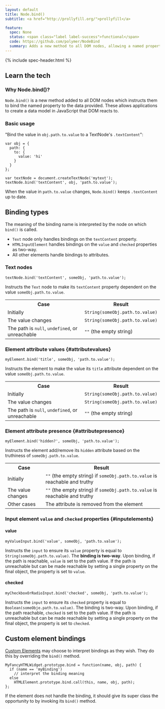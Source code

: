```yaml
---
layout: default
title: Node.bind()
subtitle: <a href="http://prollyfill.org/">prollyfill</a>

feature:
  spec: None
  status: <span class="label label-success">functional</span>
  code: https://github.com/polymer/NodeBind
  summary: Adds a new method to all DOM nodes, allowing a named property of the node to be bound to data.
---
```


{% include spec-header.html %}

## Learn the tech

### Why Node.bind()?

`Node.bind()` is a new method added to all DOM nodes which instructs them to bind the named
property to the data provided. These allows applications to create a data model
in JavaScript that DOM reacts to.

### Basic usage

"Bind the value in `obj.path.to.value` to a TextNode's `.textContent`":

    var obj = {
      path: {
        to: {
          value: 'hi'
        }
      }
    };

    var textNode = document.createTextNode('mytext');
    textNode.bind('textContent', obj, 'path.to.value');

When the value in `path.to.value` changes, `Node.bind()` keeps `.textContent` up to date.

## Binding types

The meaning of the binding name is interpreted by the node on which `bind()` is called.

- `Text` node only handles bindings on the `textContent` property. 
- `HTMLInputElement` handles bindings on the `value` and `checked` properties as two-way.
- All other elements handle bindings to attributes. 

### Text nodes

    textNode.bind('textContent', someObj, 'path.to.value');

Instructs the `Text` node to make its `textContent` property dependent on the
value `someObj.path.to.value`.

<table class="table">
  <tr>
    <th>Case</th><th>Result</th>
  </tr>
  <tr>
    <td>Initially</td>
    <td><code>String(someObj.path.to.value)</code></td>
  </tr>
  <tr>
    <td>The value changes</td>
    <td><code>String(someObj.path.to.value)</code></td>
  </tr>
  <tr>
    <td>The path is <code>null</code>, <code>undefined</code>, or unreachable</td>
    <td><code>""</code> (the empty string)</td>
  </tr>
</table>

### Element attribute values {#attributevalues}

    myElement.bind('title', someObj, 'path.to.value');

Instructs the element to make the value its `title` attribute dependent on the value `someObj.path.to.value`.

<table class="table">
  <tr>
    <th>Case</th><th>Result</th>
  </tr>
  <tr>
    <td>Initially</td>
    <td><code>String(someObj.path.to.value)</code></td>
  </tr>
  <tr>
    <td>The value changes</td>
    <td><code>String(someObj.path.to.value)</code></td>
  </tr>
  <tr>
    <td>The path is <code>null</code>, <code>undefined</code>, or unreachable</td>
    <td><code>""</code> (the empty string)</td>
  </tr>
</table>

### Element attribute presence {#attributepresence}

    myElement.bind('hidden?', someObj, 'path.to.value');

Instructs the element add/remove its `hidden` attribute based on the truthiness of  `someObj.path.to.value`.

<table class="table">
  <tr>
    <th>Case</th><th>Result</th>
  </tr>
  <tr>
    <td>Initially</td>
    <td><code>""</code> (the empty string) if <code>someObj.path.to.value</code> is reachable and truthy</td>
  </tr>
  <tr>
    <td>The value changes</td>
    <td><code>""</code> (the empty string) if <code>someObj.path.to.value</code> is reachable and truthy</td>
  </tr>
  <tr>
    <td>Other cases</td>
    <td>The attribute is removed from the element</td>
  </tr>
</table>

### Input element `value` and `checked` properties {#inputelements}

#### value

    myValueInput.bind('value', someObj, 'path.to.value');

Instructs the `input` to ensure its `value` property is equal to `String(someObj.path.to.value)`. The **binding is two-way**. Upon binding, if the path is reachable, `value` is set to the path value. If the path is unreachable but can be made reachable by setting a single property on the final object, the property is set to `value`.

#### checked

    myCheckboxOrRadioInput.bind('checked', someObj, 'path.to.value');

Instructs the `input` to ensure its `checked` property is equal to `Boolean(someObje.path.to.value)`. The binding is two-way. Upon binding, if the path reachable, `checked` is set to the path value. If the path is unreachable but can be made reachable by setting a single property on the final object, the property is set to `checked`.

## Custom element bindings

[Custom Elements](/platform/custom-elements.html) may choose to interpret bindings
as they wish. They do this by overriding the `bind()` method.

    MyFancyHTMLWidget.prototype.bind = function(name, obj, path) {
      if (name == 'myBinding')
        // interpret the binding meaning
      else
        HTMLElement.prototype.bind.call(this, name, obj, path);
    };

If the element does not handle the binding, it should give its super class the
opportunity to by invoking its `bind()` method.
